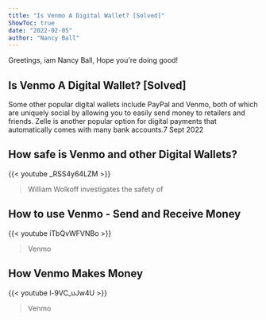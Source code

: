 ```yaml
---
title: "Is Venmo A Digital Wallet? [Solved]"
ShowToc: true 
date: "2022-02-05"
author: "Nancy Ball" 
---
```


Greetings, iam Nancy Ball, Hope you're doing good!
## Is Venmo A Digital Wallet? [Solved]
Some other popular digital wallets include PayPal and Venmo, both of which are uniquely social by allowing you to easily send money to retailers and friends. Zelle is another popular option for digital payments that automatically comes with many bank accounts.7 Sept 2022

## How safe is Venmo and other Digital Wallets?
{{< youtube _RSS4y64LZM >}}
>William Wolkoff investigates the safety of 

## How to use Venmo - Send and Receive Money
{{< youtube iTbQvWFVNBo >}}
>Venmo

## How Venmo Makes Money
{{< youtube l-9VC_uJw4U >}}
>Venmo

